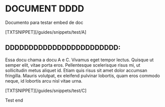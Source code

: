 # DOCUMENT DDDD

Documento para testar embed de doc

[TXTSNIPPET][/guides/snippets/test/A]

## DDDDDDDDDDDDDDDDDDDDDDDD:

Essa docu chama a docu A e C. Vivamus eget tempor lectus. Quisque ut semper elit, vitae porta eros. Pellentesque scelerisque risus mi, ut sollicitudin metus aliquet id. Etiam quis risus sit amet dolor accumsan fringilla. Mauris volutpat, ex eleifend pulvinar lobortis, quam eros commodo neque, id lobortis arcu nisl vitae urna.

[TXTSNIPPET][/guides/snippets/test/C]

Test end